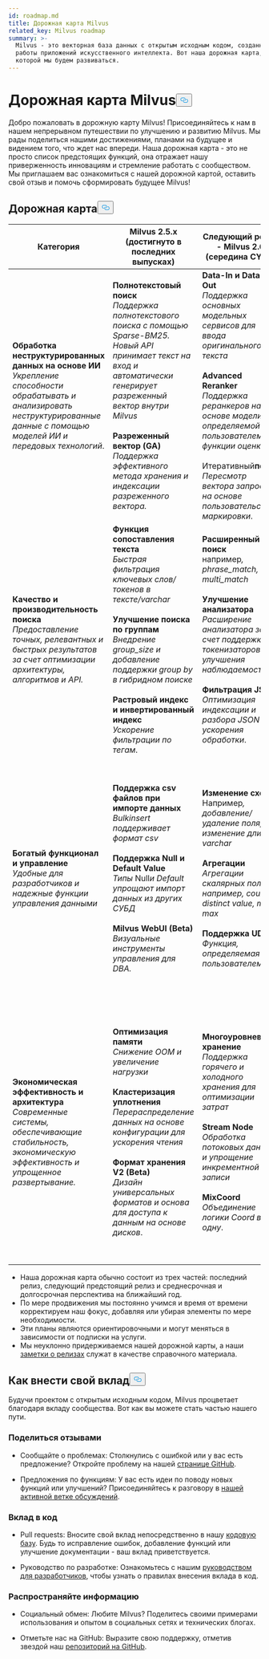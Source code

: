 ```yaml
---
id: roadmap.md
title: Дорожная карта Milvus
related_key: Milvus roadmap
summary: >-
  Milvus - это векторная база данных с открытым исходным кодом, созданная для
  работы приложений искусственного интеллекта. Вот наша дорожная карта, по
  которой мы будем развиваться.
---
```


<h1 id="Milvus-Roadmap" class="common-anchor-header">Дорожная карта Milvus<button data-href="#Milvus-Roadmap" class="anchor-icon" translate="no">
      <svg translate="no"
        aria-hidden="true"
        focusable="false"
        height="20"
        version="1.1"
        viewBox="0 0 16 16"
        width="16"
      >
        <path
          fill="#0092E4"
          fill-rule="evenodd"
          d="M4 9h1v1H4c-1.5 0-3-1.69-3-3.5S2.55 3 4 3h4c1.45 0 3 1.69 3 3.5 0 1.41-.91 2.72-2 3.25V8.59c.58-.45 1-1.27 1-2.09C10 5.22 8.98 4 8 4H4c-.98 0-2 1.22-2 2.5S3 9 4 9zm9-3h-1v1h1c1 0 2 1.22 2 2.5S13.98 12 13 12H9c-.98 0-2-1.22-2-2.5 0-.83.42-1.64 1-2.09V6.25c-1.09.53-2 1.84-2 3.25C6 11.31 7.55 13 9 13h4c1.45 0 3-1.69 3-3.5S14.5 6 13 6z"
        ></path>
      </svg>
    </button></h1><p>Добро пожаловать в дорожную карту Milvus! Присоединяйтесь к нам в нашем непрерывном путешествии по улучшению и развитию Milvus. Мы рады поделиться нашими достижениями, планами на будущее и видением того, что ждет нас впереди. Наша дорожная карта - это не просто список предстоящих функций, она отражает нашу приверженность инновациям и стремление работать с сообществом. Мы приглашаем вас ознакомиться с нашей дорожной картой, оставить свой отзыв и помочь сформировать будущее Milvus!</p>
<h2 id="Roadmap" class="common-anchor-header">Дорожная карта<button data-href="#Roadmap" class="anchor-icon" translate="no">
      <svg translate="no"
        aria-hidden="true"
        focusable="false"
        height="20"
        version="1.1"
        viewBox="0 0 16 16"
        width="16"
      >
        <path
          fill="#0092E4"
          fill-rule="evenodd"
          d="M4 9h1v1H4c-1.5 0-3-1.69-3-3.5S2.55 3 4 3h4c1.45 0 3 1.69 3 3.5 0 1.41-.91 2.72-2 3.25V8.59c.58-.45 1-1.27 1-2.09C10 5.22 8.98 4 8 4H4c-.98 0-2 1.22-2 2.5S3 9 4 9zm9-3h-1v1h1c1 0 2 1.22 2 2.5S13.98 12 13 12H9c-.98 0-2-1.22-2-2.5 0-.83.42-1.64 1-2.09V6.25c-1.09.53-2 1.84-2 3.25C6 11.31 7.55 13 9 13h4c1.45 0 3-1.69 3-3.5S14.5 6 13 6z"
        ></path>
      </svg>
    </button></h2><table>
    <thead>
        <tr>
            <th>Категория</th>
            <th>Milvus 2.5.x (достигнуто в последних выпусках)</th>
            <th>Следующий релиз - Milvus 2.6 (середина CY25)</th>
            <th>Будущая дорожная карта - Milvus 3.0 (в течение 1 года)</th>
        </tr>
    </thead>
    <tbody>
        <tr>
            <td><strong>Обработка неструктурированных данных на основе ИИ</strong><br/><i>Укрепление способности обрабатывать и анализировать неструктурированные данные с помощью моделей ИИ и передовых технологий</i>.</td>
            <td><strong>Полнотекстовый поиск</strong><br/><i>Поддержка полнотекстового поиска с помощью Sparse-BM25. Новый API принимает текст на вход и автоматически генерирует разреженный вектор внутри Milvus</i><br/><br/><strong>Разреженный вектор (GA)</strong><br/><i>Поддержка эффективного метода хранения и индексации разреженного вектора.</i><br/></td>
            <td><strong>Data-In и Data-Out</strong><br/><i>Поддержка основных модельных сервисов для ввода оригинального текста</i><br/><br/><strong>Advanced Reranker</strong><br/><i>Поддержка реранкеров на основе модели и определяемой пользователем функции оценки</i><br/><br/> Итеративный<strong>поиск</strong><br/><i>Пересмотр вектора запроса на основе пользовательской маркировки</i>.</td>
            <td><strong>Поддержка тензоров</strong><br/><i>Поддержка списка векторов, типичное использование - Colbert, Copali и представление видео</i><br/><br/><strong>Поддержка большего количества типов данных</strong><br/><i>, например, дата-время, карта, GIS.</i></td>
        </tr>
        <tr>
            <td><strong>Качество и производительность поиска</strong><br/><i>Предоставление точных, релевантных и быстрых результатов за счет оптимизации архитектуры, алгоритмов и API.</i></td>
            <td><strong>Функция сопоставления текста</strong><br/><i>Быстрая фильтрация ключевых слов/токенов в тексте/varchar</i><br/><br/><strong>Улучшение поиска по группам</strong><br/><i>Внедрение group_size и добавление поддержки group by в гибридном поиске</i><br/><br/><strong>Растровый индекс и инвертированный индекс</strong><br/><i>Ускорение фильтрации по тегам</i>.</td>
            <td><strong>Расширенный поиск</strong><br/> например<i>, phrase_match, multi_match </i><br/><br/><strong>Улучшение анализатора</strong><br/><i>Расширение анализатора за счет поддержки токенизаторов и улучшения наблюдаемости</i><br/><br/><strong>Фильтрация JSON</strong><br/><i>Оптимизация индексации и разбора JSON для ускорения обработки</i>.</td>
            <td><strong>Возможность сортировки</strong><br/><i>Сортировка по скалярным полям во время выполнения</i><br/><br/><strong>Поддержка кластеризации данных</strong><br/><i>Совместное расположение данных</i>.</td>
        </tr>
        <tr>
            <td><strong>Богатый функционал и управление</strong><br/><i>Удобные для разработчиков и надежные функции управления данными</i></td>
            <td><strong>Поддержка csv файлов при импорте данных</strong><br/><i>Bulkinsert поддерживает формат csv</i><br/><br/><strong>Поддержка Null и Default Value</strong><br/><i>Типы</i> Null<i>и Default упрощают импорт данных из других СУБД</i><br/><br/><strong>Milvus WebUI (Beta)</strong><br/><i>Визуальные инструменты управления для DBA.</i></td>
            <td><strong>Изменение схемы</strong><br/> Например<i>, добавление/удаление поля, изменение длины varchar</i><br/><br/><strong>Агрегации</strong><br/><i>Агрегации скалярных полей, например, count, distinct value, min, max</i><br/><br/><strong>Поддержка UDF</strong><br/><i>Функция, определяемая пользователем</i></td>
            <td><strong>Массовое обновление</strong><br/><i>Поддержка массового обновления значений определенного поля</i><br/><br/><strong>Дедупликация первичных ключей</strong><br/><i>Использование глобального индекса pk</i><br/><br/><strong>Версионирование и восстановление данных</strong><br/><i>Поддержка версионирования данных по моментальным снимкам</i>.</td>
        </tr>
        <tr>
            <td><strong>Экономическая эффективность и архитектура</strong><br/><i>Современные системы, обеспечивающие стабильность, экономическую эффективность и упрощенное развертывание.</i></td>
            <td><strong>Оптимизация памяти</strong><br/><i>Снижение OOM и увеличение нагрузки</i><br/><br/><strong>Кластеризация уплотнения</strong><br/><i>Перераспределение данных на основе конфигурации для ускорения чтения</i><br/><br/><strong>Формат хранения V2 (Beta)</strong><br/><i>Дизайн универсальных форматов и основа для доступа к данным на основе дисков</i>.</td>
            <td><strong>Многоуровневое хранение</strong><br/><i>Поддержка горячего и холодного хранения для оптимизации затрат</i><br/><br/><strong>Stream Node</strong><br/><i>Обработка потоковых данных и упрощение инкрементной записи</i><br/><br/><strong>MixCoord</strong><br/><i>Объединение логики Coord в одну</i>.</td>
            <td><strong>Vector Lake</strong><br/><i>Экономически эффективное автономное решение, коннектор spark и интеграция с iceberg</i><br/><br/><strong>Компонент Logstore</strong><br/><i>Сокращение зависимости от внешних компонентов, таких как pulsar</i><br/><br/><strong>Политика выселения данных</strong><br/><i>Пользователи могут определить свою собственную политику выселения</i>.</td>
        </tr>
    </tbody>
</table>
<ul>
<li>Наша дорожная карта обычно состоит из трех частей: последний релиз, следующий предстоящий релиз и среднесрочная и долгосрочная перспектива на ближайший год.</li>
<li>По мере продвижения мы постоянно учимся и время от времени корректируем наш фокус, добавляя или убирая элементы по мере необходимости.</li>
<li>Эти планы являются ориентировочными и могут меняться в зависимости от подписки на услуги.</li>
<li>Мы неуклонно придерживаемся нашей дорожной карты, а наши <a href="/docs/ru/v2.5.x/release_notes.md">заметки о релизах</a> служат в качестве справочного материала.</li>
</ul>
<h2 id="How-to-contribute" class="common-anchor-header">Как внести свой вклад<button data-href="#How-to-contribute" class="anchor-icon" translate="no">
      <svg translate="no"
        aria-hidden="true"
        focusable="false"
        height="20"
        version="1.1"
        viewBox="0 0 16 16"
        width="16"
      >
        <path
          fill="#0092E4"
          fill-rule="evenodd"
          d="M4 9h1v1H4c-1.5 0-3-1.69-3-3.5S2.55 3 4 3h4c1.45 0 3 1.69 3 3.5 0 1.41-.91 2.72-2 3.25V8.59c.58-.45 1-1.27 1-2.09C10 5.22 8.98 4 8 4H4c-.98 0-2 1.22-2 2.5S3 9 4 9zm9-3h-1v1h1c1 0 2 1.22 2 2.5S13.98 12 13 12H9c-.98 0-2-1.22-2-2.5 0-.83.42-1.64 1-2.09V6.25c-1.09.53-2 1.84-2 3.25C6 11.31 7.55 13 9 13h4c1.45 0 3-1.69 3-3.5S14.5 6 13 6z"
        ></path>
      </svg>
    </button></h2><p>Будучи проектом с открытым исходным кодом, Milvus процветает благодаря вкладу сообщества. Вот как вы можете стать частью нашего пути.</p>
<h3 id="Share-feedback" class="common-anchor-header">Поделиться отзывами</h3><ul>
<li><p>Сообщайте о проблемах: Столкнулись с ошибкой или у вас есть предложение? Откройте проблему на нашей <a href="https://github.com/milvus-io/milvus/issues">странице GitHub</a>.</p></li>
<li><p>Предложения по функциям: У вас есть идеи по поводу новых функций или улучшений? Присоединяйтесь к разговору в <a href="https://github.com/milvus-io/milvus/discussions/40263">нашей активной ветке обсуждений</a>.</p></li>
</ul>
<h3 id="Code-contributions" class="common-anchor-header">Вклад в код</h3><ul>
<li><p>Pull requests: Вносите свой вклад непосредственно в нашу <a href="https://github.com/milvus-io/milvus/pulls">кодовую базу</a>. Будь то исправление ошибок, добавление функций или улучшение документации - ваш вклад приветствуется.</p></li>
<li><p>Руководство по разработке: Ознакомьтесь с нашим <a href="https://github.com/milvus-io/milvus/blob/82915a9630ab0ff40d7891b97c367ede5726ff7c/CONTRIBUTING.md">руководством для разработчиков</a>, чтобы узнать о правилах внесения вклада в код.</p></li>
</ul>
<h3 id="Spread-the-word" class="common-anchor-header">Распространяйте информацию</h3><ul>
<li><p>Социальный обмен: Любите Milvus? Поделитесь своими примерами использования и опытом в социальных сетях и технических блогах.</p></li>
<li><p>Отметьте нас на GitHub: Выразите свою поддержку, отметив звездой наш <a href="https://github.com/milvus-io/milvus">репозиторий на GitHub</a>.</p></li>
</ul>
